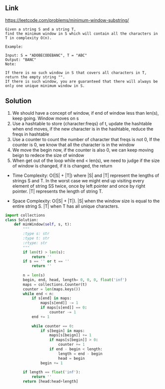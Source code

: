 ## Link
https://leetcode.com/problems/minimum-window-substring/
```
Given a string S and a string T, 
find the minimum window in S which will contain all the characters in T in complexity O(n).

Example:

Input: S = "ADOBECODEBANC", T = "ABC"
Output: "BANC"
Note:

If there is no such window in S that covers all characters in T, return the empty string "".
If there is such window, you are guaranteed that there will always be only one unique minimum window in S.
```
## Solution
1. We should have a concept of window, if end of window less than len(s), keep going. Window moves on s
2. Use a hashtable to store {character:freqs} of t, update the hashtable when end moves, if the new character is in
the hashtable, reduce the freqs in hashtable
3. Use a counter to count the number of character that freqs is not 0, If the counter
is 0, we know that all the character is in the window
4. We move the begin now, if the counter is also 0, we can keep moving beign to redece the size of window
5. When get out of the loop while end < len(s), we need to judge if the size of window is changed, if it is changed,
the return
- Time Complexity: O(|S| + |T|) where |S| and |T| represent the lengths of strings S and T. In the worst case we might end up visiting every element of string SS twice, once by left pointer and once by right pointer. |T| represents the length of string T.

- Space Complexity: O(|S| + |T|). |S| when the window size is equal to the entire string S. |T| when T has all unique characters.
```python
import collections
class Solution:
    def minWindow(self, s, t):
        """
        :type s: str
        :type t: str
        :rtype: str
        """
        if len(t) > len(s):
            return ''
        if s == '' or t == ''
            return ''
        
        n = len(s)
        begin, end, head, length= 0, 0, 0, float('inf')
        maps = collections.Counter(t)
        counter = len(maps.keys())
        while end < n:
            if s[end] in maps:
                maps[s[end]] -= 1
                if maps[s[end]] == 0:
                    counter -= 1
            end += 1
            
            while counter == 0:
                if s[begin] in maps:
                    maps[s[beign]] += 1
                    if maps[s[begin]] > 0:
                        counter += 1
                    if end - begin < length:
                        length = end - begin
                        head = begin
                begin += 1
                
        if length == float('inf'):
            return ''
        return [head:head+length]
```
